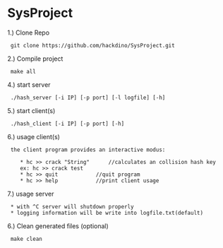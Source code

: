 # SysProject

 1.) Clone Repo
  
     git clone https://github.com/hackdino/SysProject.git

 2.) Compile project

     make all
    
 4.) start server
     
     ./hash_server [-i IP] [-p port] [-l logfile] [-h]
     
 5.) start client(s)
 
     ./hash_client [-i IP] [-p port] [-h]

 6.) usage client(s)

     the client program provides an interactive modus:

     	* hc >> crack "String" 		//calculates an collision hash key
		ex: hc >> crack test
     	* hc >> quit			//quit program
     	* hc >> help			//print client usage

 7.) usage server

     * with ^C server will shutdown properly
     * logging information will be write into logfile.txt(default)


 6.) Clean generated files (optional)

     make clean
